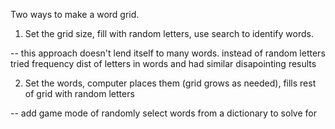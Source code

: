 Two ways to make a word grid.

1. Set the grid size, fill with random letters, use search to identify words.

-- this approach doesn't lend itself to many words. instead of random letters tried frequency dist of letters in words and had similar disapointing results

2. Set the words, computer places them (grid grows as needed), fills rest of grid with random letters

-- add game mode of randomly select words from a dictionary to solve for